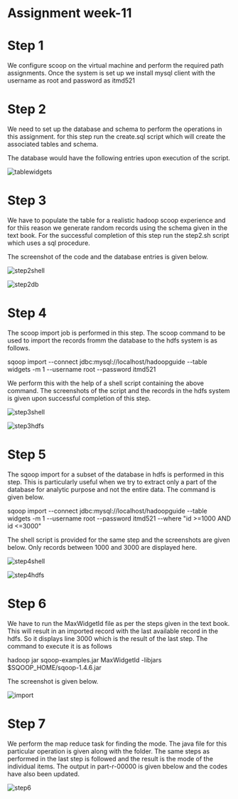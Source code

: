 # Assignment week-11 #

# Step 1 #

We configure scoop on the virtual machine and perform the required path assignments. Once the system is set up we install mysql client with the username as root and password as itmd521

# Step 2 #

We need to set up the database and schema to perform the operations in this assignment. for this step run the create.sql script which will create the associated tables and schema. 

The database would have the following entries upon execution of the script. 

![tablewidgets](https://github.com/illinoistech-itm/vchandrasekaran/blob/master/ITMD-521/Images/week11step1.PNG)

# Step 3 #

We have to populate the table for a realistic hadoop scoop experience and for thiis reason we generate random records using the schema given in the text book. For the successful completion of this  step run the step2.sh script which uses a sql procedure. 

The screenshot of the code and the database entries is given below.  

![step2shell](https://github.com/illinoistech-itm/vchandrasekaran/blob/master/ITMD-521/Images/week11step2sh.PNG)

![step2db](https://github.com/illinoistech-itm/vchandrasekaran/blob/master/ITMD-521/Images/week11step2db.PNG)

# Step 4 #

The scoop import job is performed in this step. The scoop command to be used to import the records fromm the database to the hdfs system is as follows. 

sqoop import --connect jdbc:mysql://localhost/hadoopguide --table widgets -m 1 --username root --password itmd521

We perform this with the help of a shell script containing the above command. The screenshots of the script and the records in the hdfs system is given upon successful completion of this step. 

![step3shell](https://github.com/illinoistech-itm/vchandrasekaran/blob/master/ITMD-521/Images/week11step3sh.PNG)

![step3hdfs](https://github.com/illinoistech-itm/vchandrasekaran/blob/master/ITMD-521/Images/week11step3hdfs.PNG)

# Step 5 #

The sqoop import for a subset of the database in hdfs is performed in this step. This is particularly useful when we try to extract only a part of the database for analytic purpose and not the entire data. The command is given below. 

sqoop import --connect jdbc:mysql://localhost/hadoopguide --table widgets -m 1 --username root --password itmd521  --where  "id >=1000 AND id <=3000"

The shell script is provided for the same step and the screenshots are given below. Only records between 1000 and 3000 are displayed here. 

![step4shell](https://github.com/illinoistech-itm/vchandrasekaran/blob/master/ITMD-521/Images/week11step4sh.PNG)

![step4hdfs](https://github.com/illinoistech-itm/vchandrasekaran/blob/master/ITMD-521/Images/week11step4hdfs.PNG)

# Step 6 #

We have to run the MaxWidgetId file as per the steps given in the text book. This will result in an imported record with the last available record in the hdfs. So it displays line 3000 which is the result of the last step. The command to execute it is as follows

hadoop jar sqoop-examples.jar MaxWidgetId -libjars $SQOOP_HOME/sqoop-1.4.6.jar

The screenshot is given below. 

![import](https://github.com/illinoistech-itm/vchandrasekaran/blob/master/ITMD-521/Images/week11step5.PNG)

# Step 7 # 

We perform the map reduce task for finding the mode. The java file for this particular operation is given along with the folder. The same steps as performed in the last step is followed and the result is the mode of the individual items. The output in part-r-00000 is given bbelow and the codes have also been updated. 

![step6](https://github.com/illinoistech-itm/vchandrasekaran/blob/master/ITMD-521/Images/part-r-00000.PNG)












